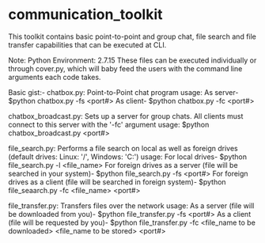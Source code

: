 # communication_toolkit
This toolkit contains basic point-to-point and group chat, file search and file transfer capabilities that can be executed at CLI. 

Note: Python Environment: 2.7.15
These files can be executed individually or through cover.py, which will baby feed the users with the command line arguments each code takes.

Basic gist:-
chatbox.py: Point-to-Point chat program
  usage: As server- $python chatbox.py -fs <server ip> <port#>
         As client- $python chatbox.py -fc <server ip> <port#>

chatbox_broadcast.py: Sets up a server for group chats. All clients must connect to this server with the '-fc' argument
  usage: $python chatbox_broadcast.py <server ip> <port#>
  
file_search.py: Performs a file search on local as well as foreign drives (default drives: Linux: '/', Windows: 'C:\')
  usage: For local drives- $python file_search.py -l <file_name>
         For foreign drives as a server (file will be searched in your system)- $python file_search.py -fs <server ip> <port#>
         For foreign drives as a client (file will be searched in foreign system)-
                $python file_seaarch.py -fc <file_name> <server ip> <port#>

file_transfer.py: Transfers files over the network
  usage: As a server (file will be downloaded from you)- $python file_transfer.py -fs <server ip> <port#>
         As a client (file will be requested by you)- 
          $python file_transfer.py -fc <file_name to be downloaded> <file_name to be stored> <server ip> <port#>
